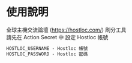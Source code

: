 # 使用說明
全球主機交流論壇 (https://hostloc.com/) 刷分工具  
請先在 Action Secret 中 設定 Hostloc 帳號

```txt
HOSTLOC_USERNAME - Hostloc 帳號
HOSTLOC_PASSWORD - Hostloc 密碼
```